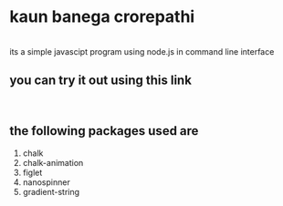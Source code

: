<h1> kaun banega crorepathi </h1>
<br>
its a simple javascipt program using node.js in command line interface
<br>
<h2> you can try it out using this link </h2>


<br>
<h2> the following packages used are </h2>
<ol>
<li>chalk</li>
<li>chalk-animation</li>
<li>figlet</li>
<li>nanospinner</li>
<li>gradient-string</li>
</ol>
